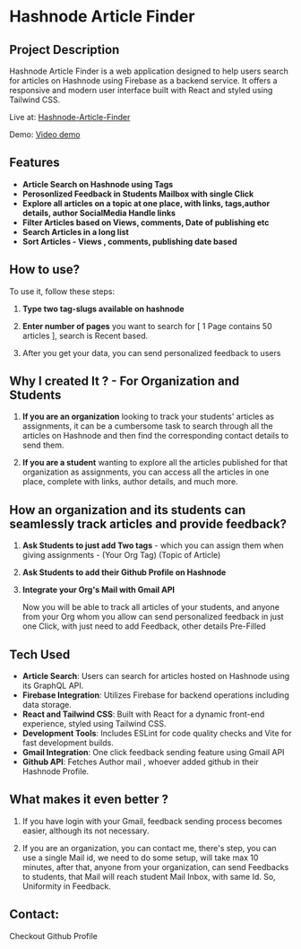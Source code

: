 # Hashnode Article Finder

## Project Description
Hashnode Article Finder is a web application designed to help users search for articles on Hashnode using Firebase as a backend service. It offers a responsive and modern user interface built with React and styled using Tailwind CSS.

Live at: [Hashnode-Article-Finder](https://hashnode-article-fetcher.vercel.app/)

Demo: [Video demo](https://github.com/user-attachments/assets/3bf4fb77-fe3e-4663-ace4-207313e01a0a)

## Features 
- **Article Search on Hashnode using Tags**
- **Perosonlized Feedback in Students Mailbox with single Click**
- **Explore all articles on a topic at one place, with links, tags,author details, author SocialMedia Handle links**
- **Filter Articles based on Views, comments, Date of publishing etc**
- **Search Articles in a long list**
- **Sort Articles - Views , comments, publishing date based**

## How to use?
To use it, follow these steps:

1. **Type two tag-slugs available on hashnode**

2. **Enter number of pages** you want to search for [ 1 Page contains 50 articles ], search is Recent based.

3. After you get your data, you can send personalized feedback to users
  

## Why I created It ? - For Organization and Students

1. **If you are an organization** looking to track your students' articles as assignments, it can be a cumbersome task
to search through all the articles on Hashnode and then find the corresponding contact details to send them.

2. **If you are a student** wanting to explore all the articles published for that organization as assignments,
you can access all the articles in one place, complete with links, author details, and much more.


## How an organization and its students can seamlessly track articles and provide feedback?

1. **Ask Students to just add Two tags** - which you can assign them when giving assignments - (Your Org Tag) (Topic of Article)
2. **Ask Students to add their Github Profile on Hashnode**
3. **Integrate your Org's Mail with Gmail API**

   Now you will be able to track all articles of your students, and anyone from your Org whom you allow can send
   personalized feedback in just one Click, with just need to add Feedback, other details Pre-Filled
   
## Tech Used
- **Article Search**: Users can search for articles hosted on Hashnode using its GraphQL API.
- **Firebase Integration**: Utilizes Firebase for backend operations including data storage.
- **React and Tailwind CSS**: Built with React for a dynamic front-end experience, styled using Tailwind CSS.
- **Development Tools**: Includes ESLint for code quality checks and Vite for fast development builds.
- **Gmail Integration**: One click feedback sending feature using Gmail API
- **Github API**: Fetches Author mail , whoever added github in their Hashnode Profile.


## What makes it even better ?

1. If you have login with your Gmail, feedback sending process becomes easier, although its not necessary.

2. If you are an organization, you can contact me, there's step, you can use a single Mail id, we need to do some setup,
will take max 10 minutes, after that, anyone from your organization, can send Feedbacks to students, that Mail will
reach student Mail Inbox, with same Id. So, Uniformity in Feedback.

## Contact:
Checkout Github Profile

